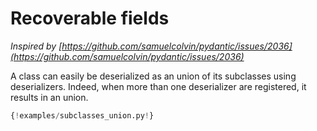 # Recoverable fields

*Inspired by [https://github.com/samuelcolvin/pydantic/issues/2036](https://github.com/samuelcolvin/pydantic/issues/2036)*

A class can easily be deserialized as an union of its subclasses using deserializers. Indeed, when more than one deserializer are registered, it results in an union.

```python
{!examples/subclasses_union.py!}
```